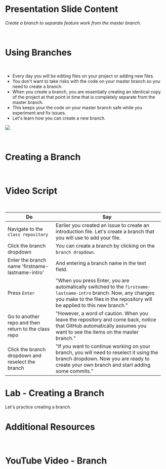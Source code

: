 <!--
{
"name" : "Using-branches",
"version" : "0.0.1",
"title" : "Using Branches",
"description" : "Create a branch to separate feature work from the master branch.",
"freshnessDate" : 2016-01-04,
"homepage" : "https://training.github.com/kit/modules/CONT-02_Using-branches.html",
"canonicalSource" : "https://training.github.com/kit/modules/CONT-02_Using-branches.html",
"license" : "CC BY 4.0 International"
}
-->


<!-- @section -->

# Presentation Slide Content

_Create a branch to separate feature work from the master branch._

<br>

# Using Branches

<br>

- Every day you will be editing files on your project or adding new files.
- You don't want to take risks with the code on your master branch so you need to create a branch.
- When you create a branch, you are essentially creating an identical copy of the project at that point in time that is completely separate from the master branch.
- This keeps your the code on your master branch safe while you experiment and fix issues.
- Let's learn how you can create a new branch.

![](https://training.github.com/kit/images/branch-icon.jpg)



<br>

# Creating a Branch

<!-- @resource, "url" : "http://youtu.be/xgQmu81G1yY" -->


<br>

# Video Script

<br>

Do | Say
---|---
Navigate to the `class repository` | Earlier you created an issue to create an introduction file. Let's create a branch that you will use to add your file.
Click the branch dropdown | You can create a branch by clicking on the `branch dropdown`.
Enter the branch name 'firstname-lastname-intro' | And entering a branch name in the text field.
Press `Enter` | "When you press Enter, you are automatically switched to the `firstname-lastname-intro` branch. Now, any changes you make to the files in the repository will be applied to this new branch."
Go to another repo and then return to the class repo | "However, a word of caution. When you leave the repository and come back, notice that GitHub automatically assumes you want to see the items on the master branch."
Click the branch dropdown and reselect the branch | "If you want to continue working on your branch, you will need to reselect it using the branch dropdown. Now you are ready to create your own branch and start adding some commits."


<!-- @section -->

# Lab - Creating a Branch

Let's practice creating a branch.

<!-- @task, "text" : "Create a branch in the repo named firstname-lastname (using your first and last names)." -->

<!-- @section -->

# Additional Resources

<br>

# YouTube Video - Branch

<!-- @resource, "url" : "https://youtu.be/H5GJfcp3p4Q?list=PLg7s6cbtAD15G8lNyoaYDuKZSKyJrgwB-" -->
